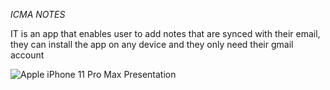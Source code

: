 *ICMA NOTES*

IT is an app that enables user to add notes that are synced with their email, they can install the app on any device and they only need their gmail account

![Apple iPhone 11 Pro Max Presentation](https://user-images.githubusercontent.com/101302200/230538379-3ad9a6f5-90d5-4585-b07b-2b92a1e63975.png)
